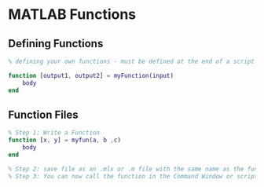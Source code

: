 # MATLAB Functions

## Defining Functions
```matlab
% defining your own functions - must be defined at the end of a script

function [output1, output2] = myFunction(input)
	body
end
```

## Function Files
```matlab
% Step 1: Write a Function
function [x, y] = myfun(a, b ,c)
	body
end

% Step 2: save file as an .mlx or .m file with the same name as the function
% Step 3: You can now call the function in the Command Window or script?
```